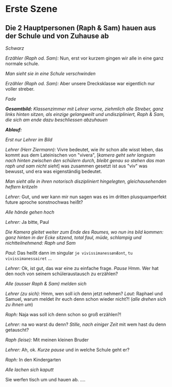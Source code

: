 # Erste Szene
## Die 2 Hauptpersonen (Raph & Sam) hauen aus der Schule und von Zuhause ab

*Schwarz*

*Erzähler (Raph od. Sam):* Nun, erst vor kurzem gingen wir alle in eine ganz normale schule.

*Man sieht sie in eine Schule verschwinden*

*Erzähler (Raph od. Sam):* Aber unsere Drecksklasse war eigentlich nur voller streber.

*Fade*

*__Gesamtbild:__ Klassenzimmer mit Lehrer vorne, ziehmlich alle Streber, ganz links hinten sitzen, als einzige gelangweilt und undiszipliniert, Raph & Sam, die sich am ende dazu beschliessen abzuhauen*

*__Ablauf:__*

*Erst nur Lehrer im Bild*

*Lehrer (Herr Ziermann):* Vivre bedeutet, wie ihr schon alle wisst leben, das kommt aus dem Lateinischen von "vivera", [*kamera geht sehr langsam nach hinten zwischen den schülern durch, bleibt genau so stehen das man raph und sam nicht sieht*]
 was zusammen gesetzt ist
aus "viv" was bewusst, und era was eigenständig bedeutet.

*Man sieht alle in ihren notorisch diszipliniert hingelegten, gleichausehenden heftern kritzeln*

*Lehrer:* Gut, und wer kann mir nun sagen was es im dritten plusquamperfekt future aproche sonstnochwas heißt?

*Alle hände gehen hoch*

*Lehrer:* Ja bitte, Paul

*Die Kamera gleitet weiter zum Ende des Raumes, wo nun ins bild kommen: ganz hinten in der Ecke sitzend, total faul, müde, schlampig und nichtteilnehmend: Raph und Sam*

*Paul:* Das heißt dann im singular `je vivissimanessønÆont`, `tu vivissimanessairet` ...

*Lehrer:* Ok, ist gut, das war eine zu einfache frage. *Pause* Hmm. Wer hat den noch von seinem schüleraustausch zu erzählen?

*Alle (ausser Raph & Sam) melden sich*

*Lehrer (zu sich):* Hmm, wen soll ich denn jetzt nehmen? *Laut:* Raphael und Samuel, warum meldet ihr euch denn schon wieder nicht?! (*alle drehen sich zu ihnen um*)

*Raph:* Naja was soll ich denn schon so groß erzählen?!

*Lehrer:* na wo warst du denn? *Stille, nach einiger Zeit* mit wem hast du denn getauscht?

*Raph (leise):* Mit meinen kleinen Bruder

*Lehrer:* Ah, ok. *Kurze pause* und in welche Schule geht er?

*Raph:* In den Kindergarten

*Alle lachen sich kaputt*

Sie werfen tisch um und hauen ab.
....
